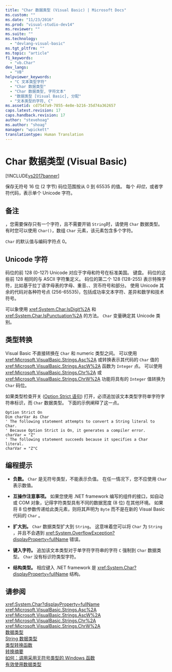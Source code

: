 ```yaml
---
title: "Char 数据类型 (Visual Basic) | Microsoft Docs"
ms.custom: ""
ms.date: "11/23/2016"
ms.prod: "visual-studio-dev14"
ms.reviewer: ""
ms.suite: ""
ms.technology: 
  - "devlang-visual-basic"
ms.tgt_pltfrm: ""
ms.topic: "article"
f1_keywords: 
  - "vb.Char"
dev_langs: 
  - "VB"
helpviewer_keywords: 
  - "C 文本类型字符"
  - "Char 数据类型"
  - "Char 数据类型, 字符文本"
  - "数据类型 [Visual Basic], 分配"
  - "文本类型的字符, C"
ms.assetid: cd7547a9-7855-4e8e-b216-35d74a362657
caps.latest.revision: 17
caps.handback.revision: 17
author: "stevehoag"
ms.author: "shoag"
manager: "wpickett"
translationtype: Human Translation
---
```

# Char 数据类型 (Visual Basic)
[!INCLUDE[vs2017banner](../../../csharp/includes/vs2017banner.md)]

保存无符号 16 位 \(2 字节\) 码位范围按从 0 到 65535 的值。  每个 *码位*，或者字符代码，表示单个 Unicode 字符。  
  
## 备注  
 ，您需要保存只有一个字符，且不需要开销 `String`时，请使用 `Char` 数据类型。  有时您可以使用 `Char()`，数组 `Char` 元素，该元素包含多个字符。  
  
 `Char` 的默认值与编码字符点 0。  
  
## Unicode 字符  
 码位的前 128 \(0\-127\) Unicode 对应于字母和符号在标准美国。  键盘。  码位的这些前 128 相同的与 ASCII 字符集定义。  码位的第二个 128 \(128\-255\) 表示特殊字符，比如基于拉丁语字母表的字母、重音、、货币符号和部分。  使用 Unicode 其余的代码对各种符号点 \(256\-65535\)，包括成功率文本字符、差异和数学和技术符号。  
  
 可以象使用 <xref:System.Char.IsDigit%2A> 和 <xref:System.Char.IsPunctuation%2A> 的方法。 `Char` 变量确定其 Unicode 类别。  
  
## 类型转换  
 Visual Basic 不直接转换在 `Char` 和 numeric 类型之间。  可以使用 <xref:Microsoft.VisualBasic.Strings.Asc%2A> 或转换表示其代码的 `Char` 值的 <xref:Microsoft.VisualBasic.Strings.AscW%2A> 函数为 `Integer` 点。  可以使用 <xref:Microsoft.VisualBasic.Strings.Chr%2A> 或 <xref:Microsoft.VisualBasic.Strings.ChrW%2A> 功能将具有的 `Integer` 值转换为 `Char` 码位。  
  
 如果类型检查开关 \([Option Strict 语句](../../../visual-basic/language-reference/statements/option-strict-statement.md)\) 打开，必须追加该文本类型字符单字符字符串标识，而 `Char` 数据类型。  下面的示例阐释了这一点。  
  
```  
Option Strict On  
Dim charVar As Char  
' The following statement attempts to convert a String literal to Char.  
' Because Option Strict is On, it generates a compiler error.  
charVar = "Z"  
' The following statement succeeds because it specifies a Char literal.  
charVar = "Z"C  
```  
  
## 编程提示  
  
-   **负数。** `Char` 是无符号类型，不能表示负值。  在任一情况下，您不应使用 `Char` 表示数值。  
  
-   **互操作注意事项。** 如果您使用 .NET framework 编写的组件的接口，如自动或 COM 对象，记得字符类型具有不同的数据宽度 \(8 位\) 在其他环境。  如果将 8 位参数传递给此类元素，则将其声明为 `Byte` 而不是在新的 Visual Basic 代码的 `Char` 。  
  
-   **扩大到。** `Char` 数据类型扩大到 `String`。  这意味着您可以将 `Char` 为 `String` ，并且不会遇到 <xref:System.OverflowException?displayProperty=fullName> 错误。  
  
-   **键入字符。** 追加该文本类型对于单字符字符串的字符 `C` 强制到 `Char` 数据类型。  `Char` 没有标识符类型字符。  
  
-   **结构类型。** 相应键入 .NET framework 是 <xref:System.Char?displayProperty=fullName> 结构。  
  
## 请参阅  
 <xref:System.Char?displayProperty=fullName>   
 <xref:Microsoft.VisualBasic.Strings.Asc%2A>   
 <xref:Microsoft.VisualBasic.Strings.AscW%2A>   
 <xref:Microsoft.VisualBasic.Strings.Chr%2A>   
 <xref:Microsoft.VisualBasic.Strings.ChrW%2A>   
 [数据类型](../../../visual-basic/language-reference/data-types/data-type-summary.md)   
 [String 数据类型](../../../visual-basic/language-reference/data-types/string-data-type.md)   
 [类型转换函数](../../../visual-basic/language-reference/functions/type-conversion-functions.md)   
 [转换摘要](../../../visual-basic/language-reference/keywords/conversion-summary.md)   
 [如何：调用采用无符号类型的 Windows 函数](../../../visual-basic/programming-guide/com-interop/how-to-call-a-windows-function-that-takes-unsigned-types.md)   
 [有效使用数据类型](../../../visual-basic/programming-guide/language-features/data-types/efficient-use-of-data-types.md)